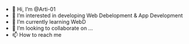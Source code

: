 - 👋 Hi, I’m @Arti-01
- 👀 I’m interested in developing Web Debelopment & App Development
- 🌱 I’m currently learning WebD
- 💞️ I’m looking to collaborate on ...
- 📫 How to reach me

<!---
Arti-01/Arti-01 is a ✨ special ✨ repository because its `README.md` (this file) appears on your GitHub profile.
You can click the Preview link to take a look at your changes.
--->
